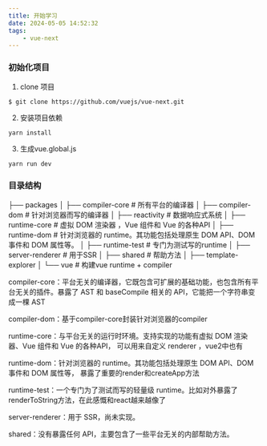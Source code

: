 ```yaml
---
title: 开始学习
date: 2024-05-05 14:52:32
tags:
	- vue-next
---
```

### 初始化项目

1. clone 项目

```
$ git clone https://github.com/vuejs/vue-next.git
```

2. 安装项目依赖

```3
yarn install
```

3. 生成vue.global.js

```
yarn run dev
```

###  目录结构

├── packages
│   ├── compiler-core # 所有平台的编译器
│   ├── compiler-dom # 针对浏览器而写的编译器
│   ├── reactivity # 数据响应式系统
│   ├── runtime-core # 虚拟 DOM 渲染器 ，Vue 组件和 Vue 的各种API
│   ├── runtime-dom # 针对浏览器的 runtime。其功能包括处理原生 DOM API、DOM 事件和 DOM 属性等。
│   ├── runtime-test # 专门为测试写的runtime
│   ├── server-renderer # 用于SSR
│   ├── shared # 帮助方法
│   ├── template-explorer
│   └── vue # 构建vue runtime + compiler

compiler-core：平台无关的编译器，它既包含可扩展的基础功能，也包含所有平台无关的插件。暴露了 AST 和 baseCompile 相关的 API，它能把一个字符串变成一棵 AST

compiler-dom：基于compiler-core封装针对浏览器的compiler

runtime-core：与平台无关的运行时环境。支持实现的功能有虚拟 DOM 渲染器、Vue 组件和 Vue 的各种API， 可以用来自定义 renderer ，vue2中也有

runtime-dom：针对浏览器的 runtime。其功能包括处理原生 DOM API、DOM 事件和 DOM 属性等， 暴露了重要的render和createApp方法

runtime-test：一个专门为了测试而写的轻量级 runtime。比如对外暴露了renderToString方法，在此感慨和react越来越像了

server-renderer：用于 SSR，尚未实现。

shared：没有暴露任何 API，主要包含了一些平台无关的内部帮助方法。